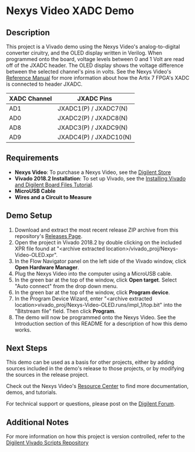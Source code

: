 Nexys Video XADC Demo
==============
  
Description
--------------
This project is a Vivado demo using the Nexys Video's analog-to-digital converter ciruitry, and the OLED display written in Verilog. When programmed onto the board, voltage levels between 0 and 1 Volt are read off of the JXADC header. The OLED display shows the voltage difference between the selected channel's pins in volts. See the Nexys Video's [Reference Manual](https://reference.digilentinc.com/reference/programmable-logic/nexys-video/reference-manual) for more information about how the Artix 7 FPGA's XADC is connected to header JXADC.

| XADC Channel | JXADC Pins             | 
-------------- | -----------------------| 
| AD1          | JXADC1(P) / JXADC7(N)  | 
| AD0          | JXADC2(P) / JXADC8(N)  | 
| AD8          | JXADC3(P) / JXADC9(N)  | 
| AD9          | JXADC4(P) / JXADC10(N) | 
  
Requirements
--------------
* **Nexys Video**: To purchase a Nexys Video, see the [Digilent Store](https://store.digilentinc.com/nexys-video-artix-7-fpga-trainer-board-for-multimedia-applications/)
* **Vivado 2018.2 Installation**: To set up Vivado, see the [Installing Vivado and Digilent Board Files Tutorial](https://reference.digilentinc.com/vivado/installing-vivado/start).
* **MicroUSB Cable**
* **Wires and a Circuit to Measure**

Demo Setup
--------------
1. Download and extract the most recent release ZIP archive from this repository's [Releases Page](https://github.com/Digilent/Nexys-Video-XADC/releases).
2. Open the project in Vivado 2018.2 by double clicking on the included XPR file found at "\<archive extracted location\>/vivado_proj/Nexys-Video-OLED.xpr".
3. In the Flow Navigator panel on the left side of the Vivado window, click **Open Hardware Manager**.
4. Plug the Nexys Video into the computer using a MicroUSB cable.
5. In the green bar at the top of the window, click **Open target**. Select "Auto connect" from the drop down menu.
6. In the green bar at the top of the window, click **Program device**.
7. In the Program Device Wizard, enter "\<archive extracted location\>vivado_proj/Nexys-Video-OLED.runs/impl_1/top.bit" into the "Bitstream file" field. Then click **Program**.
8. The demo will now be programmed onto the Nexys Video. See the Introduction section of this README for a description of how this demo works.

Next Steps
--------------
This demo can be used as a basis for other projects, either by adding sources included in the demo's release to those projects, or by modifying the sources in the release project.

Check out the Nexys Video's [Resource Center](https://reference.digilentinc.com/reference/programmable-logic/nexys-video/start) to find more documentation, demos, and tutorials.

For technical support or questions, please post on the [Digilent Forum](https://forum.digilentinc.com).

Additional Notes
--------------
For more information on how this project is version controlled, refer to the [Digilent Vivado Scripts Repository](https://github.com/digilent/digilent-vivado-scripts)
